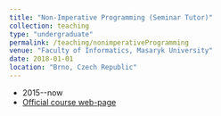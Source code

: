```yaml
---
title: "Non-Imperative Programming (Seminar Tutor)"
collection: teaching
type: "undergraduate"
permalink: /teaching/nonimperativeProgramming
venue: "Faculty of Informatics, Masaryk University"
date: 2018-01-01
location: "Brno, Czech Republic"
---
```

- 2015--now
- [Official course web-page](https://is.muni.cz/course/fi/autumn2018/IB015)

